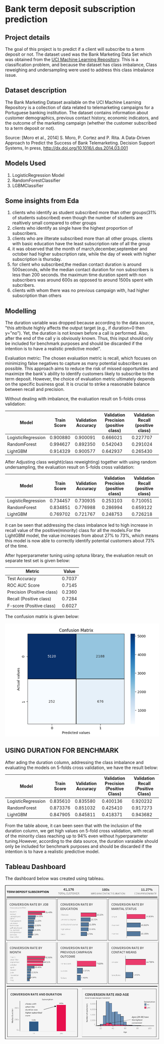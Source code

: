 # Bank term deposit subscription prediction

## Project details
The goal of this project is to predict if a client will subscribe to a term deposit or not. The dataset used was the Bank Marketing Data Set which was obtained from the [UCI Machine Learning Repository](https://archive.ics.uci.edu/ml/datasets/bank+marketing). This is a classification problem, and because the dataset has class imbalance, Class reweighing and undersampling were used to address this class imbalance issue.

## Dataset description
The Bank Marketing Dataset available on the UCI Machine Learning Repository is a collection of data related to telemarketing campaigns for a Portuguese banking institution. The dataset contains information about customer demographics, previous contact history, economic indicators, and the outcome of the marketing campaign (whether the customer subscribed to a term deposit or not).

Source: [Moro et al., 2014] S. Moro, P. Cortez and P. Rita. A Data-Driven Approach to Predict the Success of Bank Telemarketing. Decision Support Systems, In press, http://dx.doi.org/10.1016/j.dss.2014.03.001

## Models Used
1. LogisticRegression Model
2. RandomForestClassifier
3. LGBMClassifier

## Some insights from Eda
1. clients who identify as student subscribed more than other groups(31% of students subscribed) even though the number of students are realtively small compared to other groups
2. clients who identify as single have the highest proportion of subscribers.
3. clients who are illterate subscribed more than all other groups. clients with basic education have the least subscription rate of all the group
4. it was observed that the month of march,december,september and october had higher subscription rate, while the day of week with higher subscription is thursday.
5. for client who subscribed,the median contact duration is around 500seconds, while the median contact duration for non subscribers is less than 200 seconds. the maximum time duration spent with non subscribers was around 600s as opposed to around 1500s spent with subcribers.
6. clients with whom there was no previous campaign with, had higher subscription than others

## Modelling
The duration variable was dropped because according to the data source, "this attribute highly affects the output target (e.g., if duration=0 then y="no"). Yet, the duration is not known before a call is performed. Also, after the end of the call y is obviously known. Thus, this input should only be included for benchmark purposes and should be discarded if the intention is to have a realistic predictive model".

Evaluation metric: The chosen evaluation metric is recall, which focuses on minimizing false negatives to capture as many potential subscribers as possible. This approach aims to reduce the risk of missed opportunities and maximize the bank's ability to identify customers likely to subscribe to the term deposit. However, the choice of evaluation metric ultimately depends on the specific business goal. It is crucial to strike a reasonable balance between recall and precision.

Without dealing with imbalance, the evaluation result on 5-folds cross validation:

| Model              | Train Score | Validation Accuracy | Validation Precision (positive class) | Validation Recall (positive class) |
| ------------------ | ----------- | ------------------- | ----------------------------- | --------------------------- |
| LogisticRegression | 0.900880    | 0.900091            | 0.666021                      | 0.227707                    |
| RandomForest      | 0.994627    | 0.892350            | 0.542043                      | 0.291024                    |
| LightGBM           | 0.914329    | 0.900577            | 0.642937                      | 0.265430                    |


After Adjusting class weight(class reweighting) together with using random undersampling, the evaluation result on 5-folds cross validation:

| Model              | Train Score | Validation Accuracy | Validation Precision (positive class) | Validation Recall (positive class) |
| ------------------ | ----------- | ------------------- | ----------------------------- | --------------------------- |
| LogisticRegression | 0.734457    | 0.730935            | 0.253103                      | 0.710051                    |
| RandomForest      | 0.834851    | 0.776988            | 0.286994                      | 0.659122                    |
| LightGBM           | 0.769702    | 0.721767            | 0.248753                      | 0.726218                    |

it can be seen that addressing the class imbalance led to high increase in recall value of the positive(minority) class for all the models.For the LightGBM model, the value increases from about 27% to 73%, which means this model is now able to correctly identify potential customers about 73% of the time.



After hyperparameter tuning using optuna library, the evaluation result on separate test set is given below:

| Metric                      | Value   |
| -------------------------   | ------- |
| Test Accuracy               | 0.7037  |
| ROC AUC Score               | 0.7145  |
| Precision (Positive class)  | 0.2360  |
| Recall (Positive class)     | 0.7284  |
| F-score (Positive class)    | 0.6027  |


The confusion matrix is given below:

![confusion-matrix](https://github.com/vaadewoyin/Bank-term-deposit-subscription-prediction/blob/main/confusion_matrix.png)

## USING DURATION FOR BENCHMARK
After ading the duration column, addressing the class imbalance and evaluating the models on 5-folds cross validation, we have the result below:

| Model              | Train Score | Validation Accuracy | Validation Precision (Positive Class) | Validation Recall (Positive Class) |
| ------------------ | ----------- | ------------------- | ------------------------------------ | ---------------------------------- |
| LogisticRegression | 0.835610    | 0.835580            | 0.400136                             | 0.920232                           |
| RandomForest      | 0.873376    | 0.851032            | 0.425410                             | 0.917273                           |
| LightGBM           | 0.847905    | 0.845811            | 0.418371                             | 0.943682                           |

From the table above, it can been seen that with the inclusion of the duration column, we get high values on 5-fold cross validation, with recall of the minority class reaching up to 94% even without hyperparameter tuning.However, according to the data source, the duration varaiable should only be included for benchmark purposes and should be discarded if the intention is to have a realistic predictive model.

## Tableau Dashboard
The dashboard below was created using tableau.

![tableau dashboard](https://github.com/vaadewoyin/Bank-term-deposit-subscription-prediction/blob/main/Dashboard%201.png)
